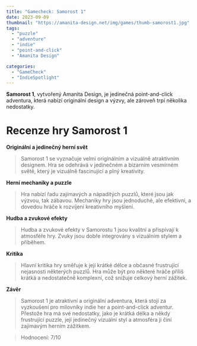 ```yaml
---
title: "Gamecheck: Samorost 1"
date: 2023-09-09
thumbnail: "https://amanita-design.net/img/games/thumb-samorost1.jpg"
tags:
  - "puzzle"
  - "adventure"
  - "indie"
  - "point-and-click"
  - "Amanita Design"

categories:
  - "GameCheck"
  - "IndieSpotlight"
---
```


**Samorost 1**, vytvořený Amanita Design, je jedinečná point-and-click adventura, která nabízí originální design a výzvy, ale zároveň trpí několika nedostatky.

<!--more-->

# Recenze hry Samorost 1

**Originální a jedinečný herní svět**

> Samorost 1 se vyznačuje velmi originálním a vizuálně atraktivním designem. Hra se odehrává v jedinečném a bizarním vesmírném světě, který je vizuálně fascinující a plný kreativity.

**Herní mechaniky a puzzle**

> Hra nabízí řadu zajímavých a nápaditých puzzlů, které jsou jak výzvou, tak zábavou. Mechaniky hry jsou jednoduché, ale efektivní, a dovedou hráče k rozvíjení kreativního myšlení.

**Hudba a zvukové efekty**

> Hudba a zvukové efekty v Samorostu 1 jsou kvalitní a přispívají k atmosféře hry. Zvuky jsou dobře integrovány s vizuálním stylem a příběhem.

**Kritika**

> Hlavní kritika hry směřuje k její krátké délce a občasné frustrující nejasnosti některých puzzlů. Hra může být pro některé hráče příliš krátká a nedostatečně komplexní, což snižuje celkový herní zážitek.

**Závěr**

> Samorost 1 je atraktivní a originální adventura, která stojí za vyzkoušení pro milovníky indie her a point-and-click adventur. Přestože hra má své nedostatky, jako je krátká délka a někdy frustrující puzzle, její jedinečný vizuální styl a atmosféra ji činí zajímavým herním zážitkem.

> Hodnocení: 7/10
